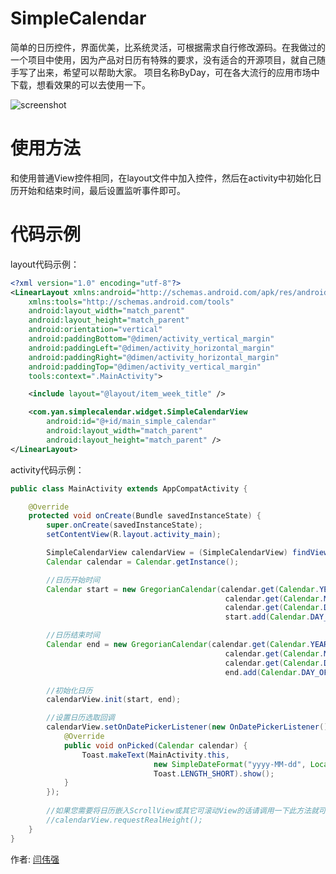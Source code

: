 # SimpleCalendar
简单的日历控件，界面优美，比系统灵活，可根据需求自行修改源码。在我做过的一个项目中使用，因为产品对日历有特殊的要求，没有适合的开源项目，就自己随手写了出来，希望可以帮助大家。
项目名称ByDay，可在各大流行的应用市场中下载，想看效果的可以去使用一下。

![screenshot](https://github.com/yanweiqiang/SimpleCalendar/blob/master/Screenshot.png "screenshot")

# 使用方法

和使用普通View控件相同，在layout文件中加入控件，然后在activity中初始化日历开始和结束时间，最后设置监听事件即可。

# 代码示例

layout代码示例：

```xml
<?xml version="1.0" encoding="utf-8"?>
<LinearLayout xmlns:android="http://schemas.android.com/apk/res/android"
    xmlns:tools="http://schemas.android.com/tools"
    android:layout_width="match_parent"
    android:layout_height="match_parent"
    android:orientation="vertical"
    android:paddingBottom="@dimen/activity_vertical_margin"
    android:paddingLeft="@dimen/activity_horizontal_margin"
    android:paddingRight="@dimen/activity_horizontal_margin"
    android:paddingTop="@dimen/activity_vertical_margin"
    tools:context=".MainActivity">

    <include layout="@layout/item_week_title" />

    <com.yan.simplecalendar.widget.SimpleCalendarView
        android:id="@+id/main_simple_calendar"
        android:layout_width="match_parent"
        android:layout_height="match_parent" />
</LinearLayout>
```
activity代码示例：

```java
public class MainActivity extends AppCompatActivity {

    @Override
    protected void onCreate(Bundle savedInstanceState) {
        super.onCreate(savedInstanceState);
        setContentView(R.layout.activity_main);

        SimpleCalendarView calendarView = (SimpleCalendarView) findViewById(R.id.main_simple_calendar);
        Calendar calendar = Calendar.getInstance();

        //日历开始时间
        Calendar start = new GregorianCalendar(calendar.get(Calendar.YEAR), 
												calendar.get(Calendar.MONTH), 
												calendar.get(Calendar.DAY_OF_MONTH));
												start.add(Calendar.DAY_OF_MONTH, -10);

        //日历结束时间
        Calendar end = new GregorianCalendar(calendar.get(Calendar.YEAR),
												calendar.get(Calendar.MONTH), 
												calendar.get(Calendar.DAY_OF_MONTH));
												end.add(Calendar.DAY_OF_MONTH, 180);

        //初始化日历
        calendarView.init(start, end);

        //设置日历选取回调
        calendarView.setOnDatePickerListener(new OnDatePickerListener() {
            @Override
            public void onPicked(Calendar calendar) {
                Toast.makeText(MainActivity.this, 
								new SimpleDateFormat("yyyy-MM-dd", Locale.CHINA).format(calendar.getTime()), 
								Toast.LENGTH_SHORT).show();
            }
        });
		
		//如果您需要将日历嵌入ScrollView或其它可滚动View的话请调用一下此方法就可解决冲突
        //calendarView.requestRealHeight();
    }
}
```

作者: [闫伟强](https://github.com/yanweiqiang)
